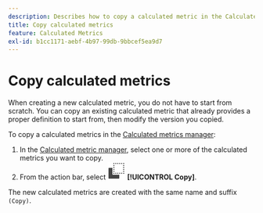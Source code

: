 ```yaml
---
description: Describes how to copy a calculated metric in the Calculated metrics manager
title: Copy calculated metrics
feature: Calculated Metrics
exl-id: b1cc1171-aebf-4b97-99db-9bbcef5ea9d7
---
```

# Copy calculated metrics

When creating a new calculated metric, you do not have to start from scratch. You can copy an existing calculated metric that already provides a proper definition to start from, then modify the version you copied.

To copy a calculated metrics in the [Calculated metrics manager](cm-manager.md):

1. In the [Calculated metric manager](cm-manager.md), select one or more of the calculated metrics you want to copy.
1. From the action bar, select ![Copy](/help/assets/icons/Copy.svg) **[!UICONTROL Copy]**.

The new calculated metrics are created with the same name and suffix `(Copy)`.
